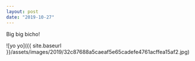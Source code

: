 ```yaml
---
layout: post
date: "2019-10-27"
---
```


Big big bicho!

![yo yo]({{ site.baseurl }}/assets/images/2019/32c87688a5caeaf5e65cadefe4761acffea15af2.jpg)
